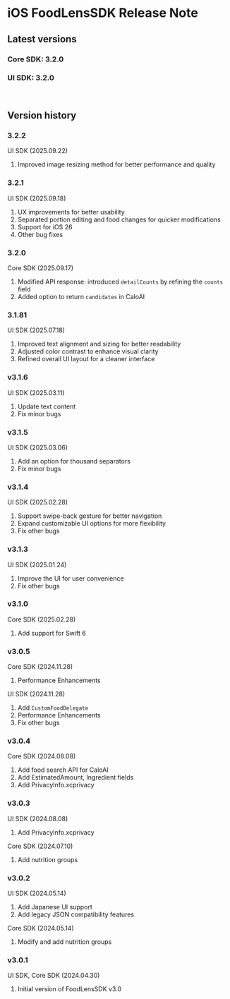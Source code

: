 # iOS FoodLensSDK Release Note

## Latest versions
### Core SDK: 3.2.0
### UI SDK: 3.2.0

<br/>

## Version history

### 3.2.2
UI SDK (2025.09.22)
1. Improved image resizing method for better performance and quality

### 3.2.1
UI SDK (2025.09.18)
1. UX improvements for better usability  
2. Separated portion editing and food changes for quicker modifications  
3. Support for iOS 26  
4. Other bug fixes

### 3.2.0
Core SDK (2025.09.17)
1. Modified API response: introduced `detailCounts` by refining the `counts` field  
2. Added option to return `candidates` in CaloAI

### 3.1.81
UI SDK (2025.07.18)
1. Improved text alignment and sizing for better readability
2. Adjusted color contrast to enhance visual clarity
3. Refined overall UI layout for a cleaner interface

### v3.1.6
UI SDK (2025.03.11)
1.	Update text content
2.	Fix minor bugs

### v3.1.5
UI SDK (2025.03.06)
1.	Add an option for thousand separators
2.	Fix minor bugs

### v3.1.4
UI SDK (2025.02.28)
1. Support swipe-back gesture for better navigation
2. Expand customizable UI options for more flexibility
3. Fix other bugs

### v3.1.3
UI SDK (2025.01.24)
1. Improve the UI for user convenience
2. Fix other bugs

### v3.1.0
Core SDK (2025.02.28)
1. Add support for Swift 6

### v3.0.5
Core SDK (2024.11.28)
1. Performance Enhancements

UI SDK (2024.11.28)
1. Add `CustomFoodDelegate`
2. Performance Enhancements
3. Fix other bugs

### v3.0.4
Core SDK (2024.08.08)
1. Add food search API for CaloAI
2. Add EstimatedAmount, Ingredient fields
3. Add PrivacyInfo.xcprivacy

### v3.0.3
UI SDK (2024.08.08)
1. Add PrivacyInfo.xcprivacy

Core SDK (2024.07.10)
1. Add nutrition groups

### v3.0.2
UI SDK (2024.05.14)
1. Add Japanese UI support
2. Add legacy JSON compatibility features

Core SDK (2024.05.14)
1. Modify and add nutrition groups

### v3.0.1
UI SDK, Core SDK (2024.04.30)
1. Initial version of FoodLensSDK v3.0
